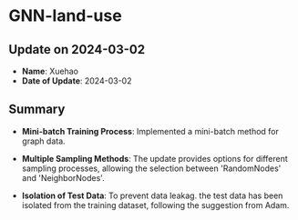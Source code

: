 # GNN-land-use


## Update on 2024-03-02
- **Name**: Xuehao
- **Date of Update**: 2024-03-02

## Summary

- **Mini-batch Training Process**: Implemented a mini-batch method for graph data.

- **Multiple Sampling Methods**: The update provides options for different sampling processes, allowing the selection between 'RandomNodes' and 'NeighborNodes'. 

- **Isolation of Test Data**: To prevent data leakag. the test data has been isolated from the training dataset, following the suggestion from Adam.


